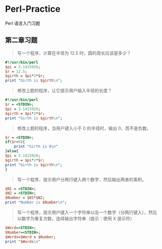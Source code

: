 # Perl-Practice
Perl 语言入门习题
## 第二章习题

> 写一个程序，计算在半径为 12.5 时，圆的周长应该是多少？

```perl
#!/usr/bin/perl
$pi = 3.1415926;
$r = 12.5;
$girth = $pi*2*$r;
print "Girth is $girth\n";
```

> 修改上题的程序，让它提示用户输入半径的长度？

```perl
#!/usr/bin/perl
$r = <STDIN>;
$pi = 3.1415926;
$girth = $pi*2*$r;
print "Girth is $girth\n";
```

> 修改上题的程序，当用户键入小于 0 的半径时，输出 0，而不是负数。

```perl
$r = <STDIN>;
if($r<0){
    print "Girth is 0\n"
}else{
$pi = 3.1415926;
$girth = $pi*2*$r;
print "Girth is $girth\n";
}
```

> 写一个程序，提示用户分两行键入两个数字，然后输出两者的乘积。

```perl
$N1 = <STDIN>;
$N2 = <STDIN>;
$Number = $N1*$N2;
print "Number is $Number\n";
```

> 写一个程序，提示用户键入一个字符串以及一个数字（分两行键入），然后以数字为重复次数，连续输出字符串（提示：使用 X 提示符）

```perl
$Word=<STDIN>;
$Number=<STDIN>;
$Words=$Word x $Number;
print "$Words\n"
```

